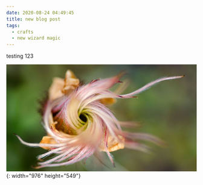 ```yaml
---
date: 2020-08-24 04:49:45
title: new blog post
tags:
  - crafts
  - new wizard magic
---
```


testing 123

![](/uploads/-103585467-1-adb-dryas---anne-d-bjorkman--mountain-avens.jpg){: width="976" height="549"}